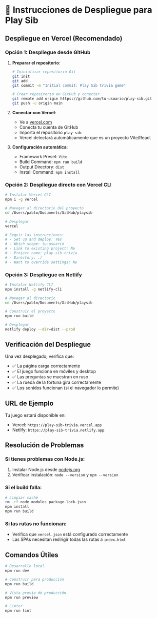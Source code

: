 # 🚀 Instrucciones de Despliegue para Play Sib

## Despliegue en Vercel (Recomendado)

### Opción 1: Despliegue desde GitHub
1. **Preparar el repositorio**:
   ```bash
   # Inicializar repositorio Git
   git init
   git add .
   git commit -m "Initial commit: Play Sib trivia game"
   
   # Crear repositorio en GitHub y conectar
   git remote add origin https://github.com/tu-usuario/play-sib.git
   git push -u origin main
   ```

2. **Conectar con Vercel**:
   - Ve a [vercel.com](https://vercel.com)
   - Conecta tu cuenta de GitHub
   - Importa el repositorio `play-sib`
   - Vercel detectará automáticamente que es un proyecto Vite/React

3. **Configuración automática**:
   - Framework Preset: `Vite`
   - Build Command: `npm run build`
   - Output Directory: `dist`
   - Install Command: `npm install`

### Opción 2: Despliegue directo con Vercel CLI
```bash
# Instalar Vercel CLI
npm i -g vercel

# Navegar al directorio del proyecto
cd /Users/pablo/Documents/GitHub/playsib

# Desplegar
vercel

# Seguir las instrucciones:
# - Set up and deploy: Yes
# - Which scope: tu-usuario
# - Link to existing project: No
# - Project name: play-sib-trivia
# - Directory: ./
# - Want to override settings: No
```

### Opción 3: Despliegue en Netlify
```bash
# Instalar Netlify CLI
npm install -g netlify-cli

# Navegar al directorio
cd /Users/pablo/Documents/GitHub/playsib

# Construir el proyecto
npm run build

# Desplegar
netlify deploy --dir=dist --prod
```

## Verificación del Despliegue

Una vez desplegado, verifica que:
- ✅ La página carga correctamente
- ✅ El juego funciona en móviles y desktop
- ✅ Las preguntas se muestran en ruso
- ✅ La rueda de la fortuna gira correctamente
- ✅ Los sonidos funcionan (si el navegador lo permite)

## URL de Ejemplo
Tu juego estará disponible en:
- Vercel: `https://play-sib-trivia.vercel.app`
- Netlify: `https://play-sib-trivia.netlify.app`

## Resolución de Problemas

### Si tienes problemas con Node.js:
1. Instalar Node.js desde [nodejs.org](https://nodejs.org)
2. Verificar instalación: `node --version` y `npm --version`

### Si el build falla:
```bash
# Limpiar caché
rm -rf node_modules package-lock.json
npm install
npm run build
```

### Si las rutas no funcionan:
- Verifica que `vercel.json` está configurado correctamente
- Las SPAs necesitan redirigir todas las rutas a `index.html`

## Comandos Útiles

```bash
# Desarrollo local
npm run dev

# Construir para producción
npm run build

# Vista previa de producción
npm run preview

# Linter
npm run lint
```
